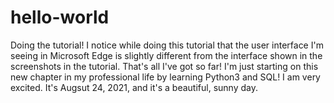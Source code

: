 # hello-world
Doing the tutorial!
I notice while doing this tutorial that the user interface I'm seeing in Microsoft Edge is slightly different from the interface shown in the screenshots in the tutorial. That's all I've got so far! I'm just starting on this new chapter in my professional life by learning Python3 and SQL! I am very excited. It's Augsut 24, 2021, and it's a beautiful, sunny day.
